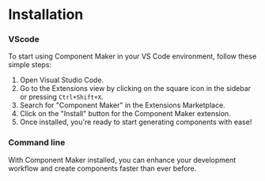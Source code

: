# Installation
### VScode 
To start using Component Maker in your VS Code environment, follow these simple steps:

1. Open Visual Studio Code.
2. Go to the Extensions view by clicking on the square icon in the sidebar or pressing `Ctrl+Shift+X`.
3. Search for "Component Maker" in the Extensions Marketplace.
4. Click on the "Install" button for the Component Maker extension.
5. Once installed, you're ready to start generating components with ease!

### Command line 

With Component Maker installed, you can enhance your development workflow and create components faster than ever before.
